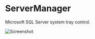 ServerManager
==============

Microsoft SQL Server system tray control.

![Screenshot][1]

[1]: https://raw.github.com/soeminnminn/ServerManager/master/Shot.png
